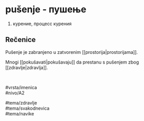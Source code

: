 # pušenje - пушење

1. курение, процесс курения

## Rečenice

Pušenje je zabranjeno u zatvorenim [[prostorija|prostorijama]].

Mnogi [[pokušavati|pokušavaju]] da prestanu s pušenjem zbog [[zdravlje|zdravlja]].

<br>

#vrsta/imenica  
#nivo/A2  

#tema/zdravlje  
#tema/svakodnevica  
#tema/navike
